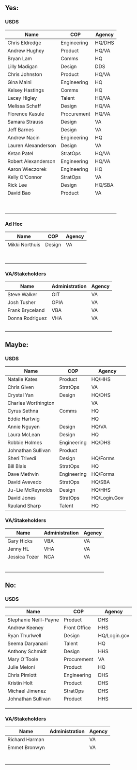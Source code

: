 ## Yes:

### USDS

| Name                | COP         | Agency |
| ------------------- | ----------- | ------ |
| Chris Eldredge      | Engineering | HQ/DHS |
| Andrew Hughey       | Product     | HQ/VA  |
| Bryan Lam           | Comms       | HQ     |
| Lilly Madigan       | Design      | DDS    |
| Chris Johnston      | Product     | HQ/VA  |
| Gina Maini          | Engineering | HQ     |
| Kelsey Hastings     | Comms       | HQ     |
| Lacey Higley        | Talent      | HQ/VA  |
| Melissa Schaff      | Design      | HQ/VA  |
| Florence Kasule     | Procurement | HQ/VA  |
| Samara Strauss      | Design      | VA     |
| Jeff Barnes         | Design      | VA     |
| Andrew Nacin        | Engineering | HQ     |
| Lauren Alexanderson | Design      | VA     |
| Ketan Patel         | StratOps    | HQ/VA  |
| Robert Alexanderson | Engineering | HQ/VA  |
| Aaron Wieczorek     | Engineering | HQ     |
| Kelly O'Connor      | StratOps    | VA     |
| Rick Lee            | Design      | HQ/SBA |
| David Bao           | Product     | VA     |
|                     |             |        |
|                     |             |        |
|                     |             |        |
|                     |             |        |
|                     |             |        |
|                     |             |        |
|                     |             |        |
|                     |             |        |
|                     |             |        |

### Ad Hoc

| Name           | COP    | Agency |
| -------------- | ------ | ------ |
| Mikki Northuis | Design | VA     |
|                |        |        |
|                |        |        |
|                |        |        |
|                |        |        |
|                |        |        |
|                |        |        |
|                |        |        |
|                |        |        |

### VA/Stakeholders

| Name            | Administration | Agency |
| --------------- | -------------- | ------ |
| Steve Walker    | OIT            | VA     |
| Josh Tusher     | OPIA           | VA     |
| Frank Bryceland | VBA            | VA     |
| Donna Rodriguez | VHA            | VA     |
|                 |                |        |
|                 |                |        |
|                 |                |        |
|                 |                |        |
|                 |                |        |



## Maybe:

### USDS

| Name                | COP         | Agency       |
| ------------------- | ----------- | ------------ |
| Natalie Kates       | Product     | HQ/HHS       |
| Chris Given         | StratOps    | VA           |
| Crystal Yan         | Design      | HQ/DHS       |
| Charles Worthington |             | VA           |
| Cyrus Sethna        | Comms       | HQ           |
| Eddie Hartwig       |             | HQ           |
| Annie Nguyen        | Design      | HQ/VA        |
| Laura McLean        | Design      | HQ           |
| Robbie Holmes       | Engineering | HQ/DHS       |
| Johnathan Sullivan  | Product     |              |
| Sheri Trivedi       | Design      | HQ/Forms     |
| Bill Blais          | StratOps    | HQ           |
| Dave Methvin        | Engineering | HQ/Forms     |
| David Avevedo       | StratOps    | HQ/SBA       |
| Ju-Lie McReynolds   | Design      | HQ/HHS       |
| David Jones         | StratOps    | HQ/Login.Gov |
| Rauland Sharp       | Talent      | HQ           |

### VA/Stakeholders

| Name          | Administration | Agency |
| ------------- | -------------- | ------ |
| Gary Hicks    | VBA            | VA     |
| Jenny HL      | VHA            | VA     |
| Jessica Tozer | NCA            | VA     |
|               |                |        |
|               |                |        |
|               |                |        |
|               |                |        |
|               |                |        |
|               |                |        |



## No:

### USDS

| Name                  | COP          | Agency       |
| --------------------- | ------------ | ------------ |
| Stephanie Neill-Payne | Product      | DHS          |
| Andrew Keeney         | Front Office | HHS          |
| Ryan Thurlwell        | Design       | HQ/Login.gov |
| Seema Daryanani       | Talent       | HQ           |
| Anthony Schmidt       | Design       | HHS          |
| Mary O'Toole          | Procurement  | VA           |
| Julie Meloni          | Product      | HQ           |
| Chris Pimlott         | Engineering  | DHS          |
| Kristin Holt          | Product      | DHS          |
| Michael Jimenez       | StratOps     | DHS          |
| Johnathan Sullivan    | Product      | HHS          |
|                       |              |              |
|                       |              |              |
|                       |              |              |



### VA/Stakeholders

| Name           | Administration | Agency |
| -------------- | -------------- | ------ |
| Richard Harman |                | VA     |
| Emmet Bronwyn  |                | VA     |
|                |                |        |
|                |                |        |
|                |                |        |
|                |                |        |
|                |                |        |
|                |                |        |
|                |                |        |

